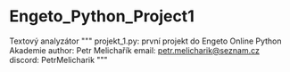 # Engeto_Python_Project1
Textový analyzátor
"""
projekt_1.py: první projekt do Engeto Online Python Akademie 
author: Petr Melichařík
email: petr.melicharik@seznam.cz
discord: PetrMelicharik
"""
